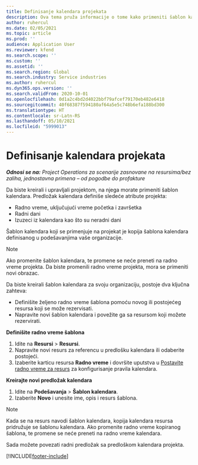 ```yaml
---
title: Definisanje kalendara projekata
description: Ova tema pruža informacije o tome kako primeniti šablon kalendara na projekat za praćenje rasporeda projekata.
author: ruhercul
ms.date: 02/05/2021
ms.topic: article
ms.prod: ''
audience: Application User
ms.reviewer: kfend
ms.search.scope: ''
ms.custom: ''
ms.assetid: ''
ms.search.region: Global
ms.search.industry: Service industries
ms.author: ruhercul
ms.dyn365.ops.version: ''
ms.search.validFrom: 2020-10-01
ms.openlocfilehash: 0d1a2c4bd2d4022bbf79afcef79170eb482e6418
ms.sourcegitcommit: 40f68387f594180af64a5e5c748b6efa188bd300
ms.translationtype: HT
ms.contentlocale: sr-Latn-RS
ms.lasthandoff: 05/10/2021
ms.locfileid: "5999013"
---
```

# <a name="define-project-calendars"></a>Definisanje kalendara projekata

_**Odnosi se na:** Project Operations za scenarije zasnovane na resursima/bez zaliha, jednostavna primena – od pogodbe do profakture_

Da biste kreirali i upravljali projektom, na njega morate primeniti šablon kalendara. Predložak kalendara definiše sledeće atribute projekta:

- Radno vreme, uključujući vreme početka i završetka
- Radni dani
- Izuzeci iz kalendara kao što su neradni dani

Šablon kalendara koji se primenjuje na projekat je kopija šablona kalendara definisanog u podešavanjima vaše organizacije.

> [!NOTE]
> Ako promenite šablon kalendara, te promene se neće preneti na radno vreme projekta. Da biste promenili radno vreme projekta, mora se primeniti novi obrazac.

Da biste kreirali šablon kalendara za svoju organizaciju, postoje dva ključna zahteva:

- Definišite željeno radno vreme šablona pomoću novog ili postojećeg resursa koji se može rezervisati.
- Napravite novi šablon kalendara i povežite ga sa resursom koji možete rezervirati.

**Definišite radno vreme šablona**

1. Idite na **Resursi** \> **Resursi**.
2. Napravite novi resurs za referencu u predlošku kalendara ili odaberite postojeći.
3. Izaberite karticu resursa **Radno vreme** i dovršite uputstva u [Postavite radno vreme za resurs](/dynamics365/field-service/set-work-hours-resource.md) za konfigurisanje pravila kalendara.

**Kreirajte novi predložak kalendara**

1. Idite na **Podešavanja** \> **Šablon kalendara**.
2. Izaberite **Novo** i unesite ime, opis i resurs šablona.

> [!NOTE]
> Kada se na resurs navodi šablon kalendara, kopija kalendara resursa pridružuje se šablonu kalendara. Ako promenite radno vreme kopiranog šablona, te promene se neće preneti na radno vreme kalendara.

Sada možete povezati radni predložak sa predloškom kalendara projekta.


[!INCLUDE[footer-include](../includes/footer-banner.md)]

